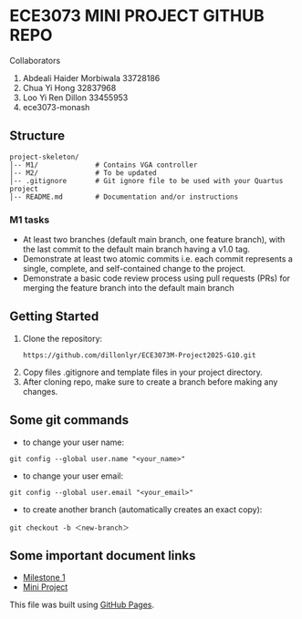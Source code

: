 # ECE3073 MINI PROJECT GITHUB REPO
Collaborators
>
1. Abdeali Haider Morbiwala 33728186
2. Chua Yi Hong 32837968
3. Loo Yi Ren Dillon 33455953
4. ece3073-monash


## Structure
```
project-skeleton/
│-- M1/              # Contains VGA controller
│-- M2/              # To be updated
│-- .gitignore       # Git ignore file to be used with your Quartus project
│-- README.md        # Documentation and/or instructions

```
### M1 tasks
* At least two branches (default main branch, one feature branch), with the last commit to the default main branch having a v1.0 tag.
* Demonstrate at least two atomic commits i.e. each commit represents a single, complete, and self-contained change to the project.
* Demonstrate a basic code review process using pull requests (PRs) for merging the feature branch into the default main branch

## Getting Started
1. Clone the repository:
   ```
   https://github.com/dillonlyr/ECE3073M-Project2025-G10.git
   ```
2. Copy files .gitignore and template files in your project directory.
3. After cloning repo, make sure to create a branch before making any changes.

## Some git commands 
* to change your user name: 
```
git config --global user.name "<your_name>"
```
* to change your user email: 
```
git config --global user.email "<your_email>"
```
* to create another branch (automatically creates an exact copy): 
```
git checkout -b ＜new-branch＞
```

## Some important document links
* [Milestone 1](https://docs.google.com/document/d/1R6yS6se0Ea_56kBEWGIo6hKlviDR2JFz6E1YoZ1zbCs/edit?tab=t.0)
* [Mini Project](https://docs.google.com/document/d/1IsqZU8-FC0mhm4sgb3qZxsPeD-UtLWSVxZbco_OSR_o/edit?tab=t.0)


This file was built using [GitHub Pages](https://docs.github.com/en/get-started/writing-on-github/getting-started-with-writing-and-formatting-on-github/basic-writing-and-formatting-syntax).
